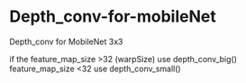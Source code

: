 # Depth_conv-for-mobileNet
Depth_conv for MobileNet 3x3

if the feature_map_size >32 (warpSize) use depth_conv_big()
       feature_map_size <32            use depth_conv_small()

